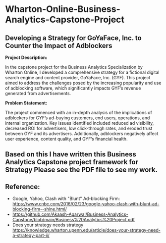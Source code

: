 # Wharton-Online-Business-Analytics-Capstone-Project
## Developing a Strategy for GoYaFace, Inc. to Counter the Impact of Adblockers
**Project Description:** 

In the capstone project for the Business Analytics Specialization by Wharton Online, I developed a comprehensive strategy for a fictional digital search engine and content provider, GoYaFace, Inc. (GYF). This project aimed to address the challenges posed by the increasing popularity and use of adblocking software, which significantly impacts GYF’s revenue generated from advertisements.

**Problem Statement:** 

The project commenced with an in-depth analysis of the implications of adblockers for GYF’s ad-buying customers, end users, operations, and internal organization. Key issues identified included reduced ad visibility, decreased ROI for advertisers, low click-through rates, and eroded trust between GYF and its advertisers. Additionally, adblockers negatively affect user experience, content quality, and GYF’s financial health.

## Based on this I have written this Business Analytics Capstone project framework for Strategy Please see the PDF file to see my work.

## Reference:

* Google, Yahoo, Clash with "Blunt" Ad-blocking Firm: https://www.cnbc.com/2016/02/23/google-yahoo-clash-with-blunt-ad-blocking-firm--shine.html/
* https://github.com/Akaash-Agarwal/Business-Analytics-Capstone/blob/main/Business%20Analytics%20Project.pdf
* Does your strategy needs strategy https://knowledge.wharton.upenn.edu/article/does-your-strategy-need-a-strategy-part-ii/

